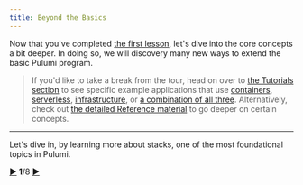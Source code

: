 ```yaml
---
title: Beyond the Basics
---
```


Now that you've completed [the first lesson](./index.html), let's dive into the core concepts a bit deeper.  In doing
so, we will discovery many new ways to extend the basic Pulumi program.

> If you'd like to take a break from the tour, head on over to [the Tutorials section](/quickstart) to see specific
> example applications that use [containers](/quickstart/aws-containers.html),
> [serverless](/quickstart/aws/tutorial-rest-api.html), [infrastructure](/quickstart/aws/tutorial-ec2-webserver.html), or
> [a combination of all three](/quickstart/cloudfx/tutorial-thumbnailer.html).  Alternatively, check out
> [the detailed Reference material](/reference) to go deeper on certain concepts.

***

Let's dive in, by learning more about stacks, one of the most foundational topics in Pulumi.

<div class="tour-nav">
    <a class="tour-button enabled" href="basics-destroying.html" title="Destroying">▶</a>
    <span class="tour-index"><strong>1</strong>/8</span>
    <a class="tour-button enabled" href="programs-stacks.html" title="Stacks">▶</a>
</div>

